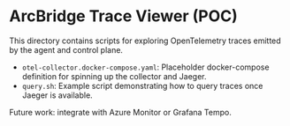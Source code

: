 # ArcBridge Trace Viewer (POC)

This directory contains scripts for exploring OpenTelemetry traces emitted by the agent and control plane.

- `otel-collector.docker-compose.yaml`: Placeholder docker-compose definition for spinning up the collector and Jaeger.
- `query.sh`: Example script demonstrating how to query traces once Jaeger is available.

Future work: integrate with Azure Monitor or Grafana Tempo.
